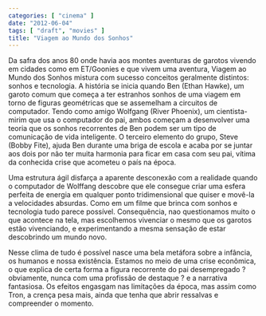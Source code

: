 ```yaml
---
categories: [ "cinema" ]
date: "2012-06-04"
tags: [ "draft", "movies" ]
title: "Viagem ao Mundo dos Sonhos"
---
```

Da safra dos anos 80 onde havia aos montes aventuras de garotos vivendo em cidades como em ET/Goonies e que vivem uma aventura, Viagem ao Mundo dos Sonhos mistura com sucesso conceitos geralmente distintos: sonhos e tecnologia. A história se inicia quando Ben (Ethan Hawke), um garoto comum que começa a ter estranhos sonhos de uma viagem em torno de figuras geométricas que se assemelham a circuitos de computador. Tendo como amigo Wolfgang (River Phoenix), um cientista-mirim que usa o computador do pai, ambos começam a desenvolver uma teoria que os sonhos recorrentes de Ben podem ser um tipo de comunicação de vida inteligente. O terceiro elemento do grupo, Steve (Bobby Fite), ajuda Ben durante uma briga de escola e acaba por se juntar aos dois por não ter muita harmonia para ficar em casa com seu pai, vítima da conhecida crise que acometeu o país na época.

Uma estrutura ágil disfarça a aparente desconexão com a realidade quando o computador de Wolffang descobre que ele consegue criar uma esfera perfeita de energia em qualquer ponto tridimensional que quiser e movê-la a velocidades absurdas. Como em um filme que brinca com sonhos e tecnologia tudo parece possível. Consequência, nao questionamos muito o que acontece na tela, mas escolhemos vivenciar o mesmo que os garotos estão vivenciando, e experimentando a mesma sensação de estar descobrindo um mundo novo.

Nesse clima de tudo é possível nasce uma bela metáfora sobre a infância, os humanos e nossa existência. Estamos no meio de uma crise econômica, o que explica de certa forma a figura recorrente do pai desempregado ? obviamente, nunca com uma profissão de destaque ? e a narrativa fantasiosa. Os efeitos engasgam nas limitações da época, mas assim como Tron, a crença pesa mais, ainda que tenha que abrir ressalvas e compreender o momento.

